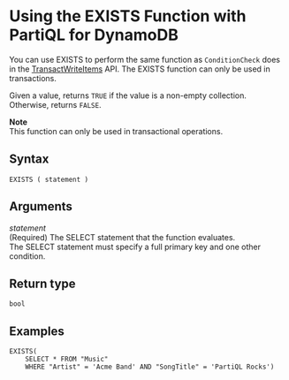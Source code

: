 # Using the EXISTS Function with PartiQL for DynamoDB<a name="ql-functions.exists"></a>

You can use EXISTS to perform the same function as `ConditionCheck` does in the [TransactWriteItems](https://docs.aws.amazon.com/amazondynamodb/latest/developerguide/transaction-apis.html#transaction-apis-txwriteitems) API\. The EXISTS function can only be used in transactions\.

Given a value, returns `TRUE` if the value is a non\-empty collection\. Otherwise, returns `FALSE`\.

**Note**  
This function can only be used in transactional operations\.

## Syntax<a name="ql-functions.exists.syntax"></a>

```
EXISTS ( statement )
```

## Arguments<a name="ql-functions.exists.arguments"></a>

*statement*  
\(Required\) The SELECT statement that the function evaluates\.  
The SELECT statement must specify a full primary key and one other condition\.

## Return type<a name="ql-functions.exists.return-type"></a>

`bool`

## Examples<a name="ql-functions.exists.examples"></a>

```
EXISTS(
    SELECT * FROM "Music" 
    WHERE "Artist" = 'Acme Band' AND "SongTitle" = 'PartiQL Rocks')
```